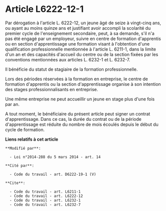 # Article L6222-12-1

Par dérogation à l'article L. 6222-12, un jeune âgé de seize à vingt-cinq ans, ou ayant au moins quinze ans et justifiant
avoir accompli la scolarité du premier cycle de l'enseignement secondaire, peut, à sa demande, s'il n'a pas été engagé par un
employeur, suivre en centre de formation d'apprentis ou en section d'apprentissage une formation visant à l'obtention d'une
qualification professionnelle mentionnée à l'article L. 6211-1, dans la limite d'un an et des capacités d'accueil du centre
ou de la section fixées par les conventions mentionnées aux articles L. 6232-1 et L. 6232-7. 

Il bénéficie du statut de stagiaire de la formation professionnelle. 

Lors des périodes réservées à la formation en entreprise, le centre de formation d'apprentis ou la section d'apprentissage
organise à son intention des stages professionnalisants en entreprise. 

Une même entreprise ne peut accueillir un jeune en stage plus d'une fois par an. 

A tout moment, le bénéficiaire du présent article peut signer un contrat d'apprentissage. Dans ce cas, la durée du contrat ou
de la période d'apprentissage est réduite du nombre de mois écoulés depuis le début du cycle de formation.

**Liens relatifs à cet article**

	**Modifié par**:

	  - Loi n°2014-288 du 5 mars 2014 - art. 14

	**Cité par**:

	  - Code du travail - art. D6222-19-1 (V)

	**Cite**:

	  - Code du travail - art. L6211-1
	  - Code du travail - art. L6222-12
	  - Code du travail - art. L6232-1
	  - Code du travail - art. L6232-7
